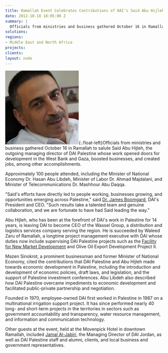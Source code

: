 ```yaml
---
title: Ramallah Event Celebrates Contributions of DAI’s Said Abu Hijleh
date: 2012-10-18 18:05:00 Z
summary: |
  Officials from ministries and business gathered October 16 in Ramallah to salute Said Abu Hijleh, the outgoing managing director of DAI Palestine whose work opened doors for development in the West Bank and Gaza, boosted businesses, and created jobs, among other accomplishments.
solutions:
regions:
- Middle East and North Africa
projects:
clients:
layout: node
---
```

![Said Abu Hijleh][1]{:.float-left}Officials from ministries and business gathered October 16 in Ramallah to salute Said Abu Hijleh, the outgoing managing director of DAI Palestine whose work opened doors for development in the West Bank and Gaza, boosted businesses, and created jobs, among other accomplishments.

Approximately 100 people attended, including the Minister of National Economy Dr. Hasan Abu Libdeh, Minister of Labor Dr. Ahmad Majdalani, and Minister of Telecommunications Dr. Mashhour Abu Daqqa.

"Said's efforts have directly led to people working, businesses growing, and opportunities emerging across Palestine," said [Dr. James Boomgard][2], DAI's President and CEO. "Such results take a talented team and genuine collaboration, and we are fortunate to have had Said leading the way."

Abu Hijleh, who has been at the forefront of DAI's work in Palestine for 14 years, is leaving DAI to become CEO of the Wassel Group, a distribution and logistics services company serving the region. He is succeeded by Waleed Zaru of Ramallah, a longtime project management executive with DAI whose duties now include supervising DAI Palestine projects such as the [Facility for New Market Development][3] and Olive Oil Export Development Project II.

Mazen Sinokrot, a prominent businessman and former Minister of National Economy, cited the contributions that DAI Palestine and Abu Hijleh made towards economic development in Palestine, including the introduction and development of economic policies, draft laws, and legislation, and the support of Palestine investment conferences. Abu Libdeh also described how DAI Palestine overcame impediments to economic development and facilitated public-private partnership and negotiation.

Founded in 1970, employee-owned DAI first worked in Palestine in 1987 on a multinational irrigation support project. It has since performed nearly 40 long- and short-term projects in the territories in sectors such as government accountability and transparency, water resource management, and information and communication technology.

Other guests at the event, held at the Movenpick Hotel in downtown Ramallah, included [Jamal Al-Jabiri][4], the Managing Director of DAI Jordan, as well as DAI Palestine staff and alumni, clients, and local business and government representatives.

[1]: /assets/images/news/Said.jpg
[2]: /who-we-are/leadership/james-boomgard
[3]: /our-work/projects/palestine-facility-new-market-development-fnmd
[4]: /who-we-are/our-team/jamal-al-jabiri
